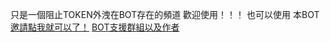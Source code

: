 只是一個阻止TOKEN外洩在BOT存在的頻道
歡迎使用！！！
也可以使用 本BOT
[邀請點我就可以了！](https://discord.com/oauth2/authorize?client_id=1234058289747333171&permissions=8&scope=bot)
[BOT支援群組以及作者](https://discord.com/invite/uesZG4ZfKq)
